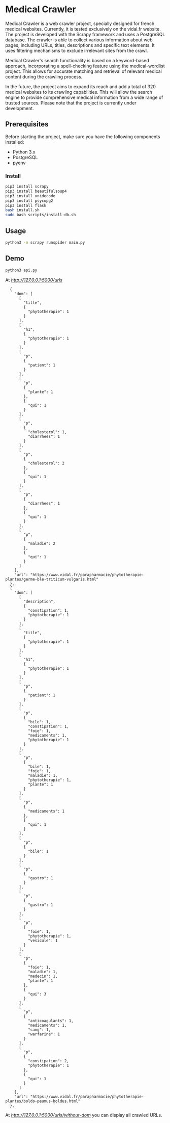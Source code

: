 # Medical Crawler

Medical Crawler is a web crawler project, specially designed for french medical websites. Currently, it is tested exclusively on the vidal.fr website. The project is developed with the Scrapy framework and uses a PostgreSQL database. The crawler is able to collect various information about web pages, including URLs, titles, descriptions and specific text elements. It uses filtering mechanisms to exclude irrelevant sites from the crawl.

Medical Crawler's search functionality is based on a keyword-based approach, incorporating a spell-checking feature using the medical-wordlist project. This allows for accurate matching and retrieval of relevant medical content during the crawling process.

In the future, the project aims to expand its reach and add a total of 320 medical websites to its crawling capabilities. This will allow the search engine to provide comprehensive medical information from a wide range of trusted sources. Please note that the project is currently under development.

## Prerequisites

Before starting the project, make sure you have the following components installed:

- Python 3.x
- PostgreSQL
- pyenv

### Install

```bash
pip3 install scrapy
pip3 install beautifulsoup4
pip3 install unidecode
pip3 install psycopg2
pip3 install flask
bash install.sh
sudo bash scripts/install-db.sh
```

## Usage

```bash
python3 -m scrapy runspider main.py
```
## Demo

```bash
python3 api.py
```

At _http://127.0.0.1:5000/urls_

```
  {
    "dom": [
      [
        "title",
        {
          "phytotherapie": 1
        }
      ],
      [
        "h1",
        {
          "phytotherapie": 1
        }
      ],
      [
        "p",
        {
          "patient": 1
        }
      ],
      [
        "p",
        {
          "plante": 1
        },
        {
          "qui": 1
        }
      ],
      [
        "p",
        {
          "cholesterol": 1,
          "diarrhees": 1
        }
      ],
      [
        "p",
        {
          "cholesterol": 2
        },
        {
          "qui": 1
        }
      ],
      [
        "p",
        {
          "diarrhees": 1
        },
        {
          "qui": 1
        }
      ],
      [
        "p",
        {
          "maladie": 2
        },
        {
          "qui": 1
        }
      ]
    ],
    "url": "https://www.vidal.fr/parapharmacie/phytotherapie-plantes/germe-ble-triticum-vulgaris.html"
  },
  {
    "dom": [
      [
        "description",
        {
          "constipation": 1,
          "phytotherapie": 1
        }
      ],
      [
        "title",
        {
          "phytotherapie": 1
        }
      ],
      [
        "h1",
        {
          "phytotherapie": 1
        }
      ],
      [
        "p",
        {
          "patient": 1
        }
      ],
      [
        "p",
        {
          "bile": 1,
          "constipation": 1,
          "foie": 1,
          "medicaments": 1,
          "phytotherapie": 1
        }
      ],
      [
        "p",
        {
          "bile": 1,
          "foie": 1,
          "maladie": 1,
          "phytotherapie": 1,
          "plante": 1
        }
      ],
      [
        "p",
        {
          "medicaments": 1
        },
        {
          "qui": 1
        }
      ],
      [
        "p",
        {
          "bile": 1
        }
      ],
      [
        "p",
        {
          "gastro": 1
        }
      ],
      [
        "p",
        {
          "gastro": 1
        }
      ],
      [
        "p",
        {
          "foie": 1,
          "phytotherapie": 1,
          "vesicule": 1
        }
      ],
      [
        "p",
        {
          "foie": 1,
          "maladie": 1,
          "medecin": 1,
          "plante": 1
        },
        {
          "qui": 3
        }
      ],
      [
        "p",
        {
          "anticoagulants": 1,
          "medicaments": 1,
          "sang": 1,
          "warfarine": 1
        }
      ],
      [
        "p",
        {
          "constipation": 2,
          "phytotherapie": 1
        },
        {
          "qui": 1
        }
      ]
    ],
    "url": "https://www.vidal.fr/parapharmacie/phytotherapie-plantes/boldo-peumus-boldus.html"
  },
```

At _http://127.0.0.1:5000/urls/without-dom_ you can display all crawled URLs.
